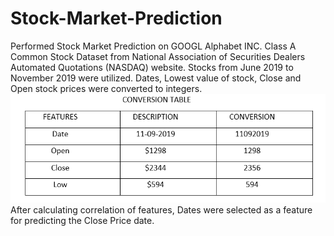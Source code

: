 # Stock-Market-Prediction
Performed Stock Market Prediction on GOOGL Alphabet INC. Class A Common Stock Dataset from National Association of Securities Dealers Automated Quotations (NASDAQ) website.
Stocks from June 2019 to November 2019 were utilized.
Dates, Lowest value of stock, Close and Open stock prices were converted to integers.
![](images/conversiontable.png)
After calculating correlation of features, Dates were selected as a feature for predicting the Close Price date.
